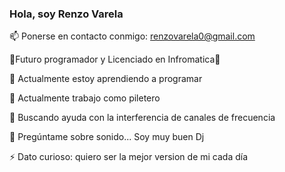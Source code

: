 ### Hola, soy Renzo Varela
📫 Ponerse en contacto conmigo: renzovarela0@gmail.com

🎉Futuro programador y Licenciado en Infromatica🎉

🌱 Actualmente estoy aprendiendo a programar

🔭 Actualmente trabajo como piletero

🤔 Buscando ayuda con la interferencia de canales de frecuencia

💬 Pregúntame sobre sonido... Soy muy buen Dj

⚡ Dato curioso: quiero ser la mejor version de mi cada día

